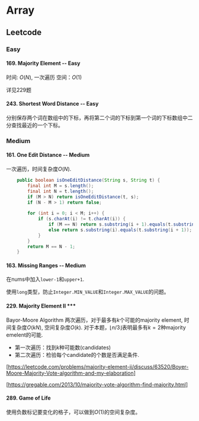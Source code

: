 # Array
## Leetcode
### Easy

#### 169. Majority Element -- Easy
时间: $O(N)$, 一次遍历
空间：$O(1)$

详见229题

#### 243. Shortest Word Distance -- Easy
分别保存两个词在数组中的下标，再将第二个词的下标到第一个词的下标数组中二分查找最近的一个下标。

### Medium
#### 161. One Edit Distance -- Medium
一次遍历，时间复杂度$O(N)$.
```java
    public boolean isOneEditDistance(String s, String t) {
        final int M = s.length();
        final int N = t.length();
        if (M > N) return isOneEditDistance(t, s);
        if (N - M > 1) return false;
        
        for (int i = 0; i < M; i++) {
            if (s.charAt(i) != t.charAt(i)) {
                if (M == N) return s.substring(i + 1).equals(t.substring(i + 1));
                else return s.substring(i).equals(t.substring(i + 1));
            }
        }
        return M == N - 1;
    }
```

#### 163. Missing Ranges -- Medium
在nums中加入`lower-1`和`upper+1`.

使用`long`类型，防止`Integer.MIN_VALUE`和`Integer.MAX_VALUE`的问题。


#### 229. Majority Element II ***
Bayor-Moore Algorithm
两次遍历，对于最多有$k$个可能的majority element, 时间复杂度$O(kN)$, 空间复杂度$O(k)$. 对于本题，$\lfloor n/3 \rfloor$表明最多有$k=2$种majority emelent的可能.
* 第一次遍历：找到$k$种可能数(candidates)
* 第二次遍历：检验每个candidate的个数是否满足条件.


[https://leetcode.com/problems/majority-element-ii/discuss/63520/Boyer-Moore-Majority-Vote-algorithm-and-my-elaboration]

[https://gregable.com/2013/10/majority-vote-algorithm-find-majority.html]

#### 289. Game of Life
使用负数标记要变化的格子，可以做到$O(1)$的空间复杂度。